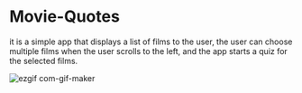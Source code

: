# Movie-Quotes
it is a simple app that displays a list of films to the user, the user can choose multiple films when the user scrolls to the left, and the app starts a quiz for the selected films.

![ezgif com-gif-maker](https://user-images.githubusercontent.com/46815292/208294034-33cfc29c-8354-40b8-ae8e-bdf1cf1ce900.gif)
